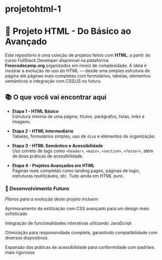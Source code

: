 ﻿# projetohtml-1

# 🚀 Projeto HTML - Do Básico ao Avançado

Este repositório é uma coleção de projetos feitos com **HTML**, a partir do curso FullStack Developer disponível na plataforma **Freecodecamp.org**,organizados em níveis de complexidade. A ideia é mostrar a evolução do uso do HTML — desde uma simples estrutura de página até páginas mais completas com formulários, tabelas, elementos semânticos e integração com CSS/JS no futuro.

## 📚 O que você vai encontrar aqui

- **Etapa 1 - HTML Básico**  
  Estrutura mínima de uma página, títulos, parágrafos, listas, links e imagens.

- **Etapa 2 - HTML Intermediário**  
  Tabelas, formulários simples, uso de `div`s e elementos de organização.

- **Etapa 3 - HTML Semântico e Acessibilidade**  
  Uso correto de tags como `<header>`, `<main>`, `<section>`, `<footer>`, além de boas práticas de acessibilidade.

- **Etapa 4 - Projetos Avançados em HTML**  
  Páginas mais completas como landing pages, páginas de login, estruturas reutilizáveis, etc. Tudo ainda em HTML puro.


### 🎯 Desenvolvimento Futuro 

*Planos para a evolução deste projeto incluem:*

Aprimoramento da estilização com CSS avançado para um design mais sofisticado

Integração de funcionalidades interativas utilizando JavaScript

Otimização para responsividade completa, garantindo compatibilidade com diversos dispositivos

Expansão das práticas de acessibilidade para conformidade com padrões mais rigorosos


